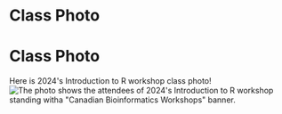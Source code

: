 # Class Photo

# Class Photo

Here is 2024's Introduction to R workshop class photo!
![The photo shows the attendees of 2024's Introduction to R workshop standing witha "Canadian Bioinformatics Workshops" banner. ](./INR_2024_ClassPhoto.jpg "Photo of the 2024 Introduction to R Workshop Class")